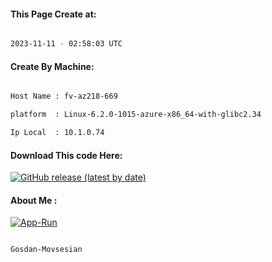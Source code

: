 
   
#### This Page Create at:

```bash

2023-11-11 - 02:58:03 UTC

```

#### Create By Machine:

```bash

Host Name : fv-az218-669

platform  : Linux-6.2.0-1015-azure-x86_64-with-glibc2.34

Ip Local  : 10.1.0.74

```
#### Download This code Here:

[![GitHub release (latest by date)](https://img.shields.io/github/v/release/Gosdan-Movsesian/Gosdan?style=for-the-badge&label=Download)](https://github.com/Gosdan-Movsesian/Gosdan/releases) 

</p> 

#### About Me :

[![App-Run](https://github.com/Gosdan-Movsesian/Gosdan/actions/workflows/App-Run.yml/badge.svg)](https://github.com/Gosdan-Movsesian/Gosdan/actions/workflows/App-Run.yml)

```bash

Gosdan-Movsesian

```

